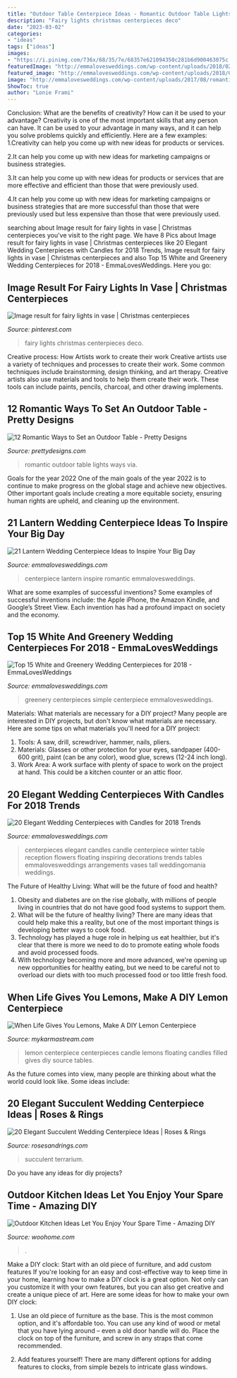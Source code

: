 ```yaml
---
title: "Outdoor Table Centerpiece Ideas - Romantic Outdoor Table Lights Ways Via"
description: "Fairy lights christmas centerpieces deco"
date: "2023-03-02"
categories:
- "ideas"
tags: ["ideas"]
images:
- "https://i.pinimg.com/736x/68/35/7e/68357e621094350c281b6d900463075c.jpg"
featuredImage: "http://emmalovesweddings.com/wp-content/uploads/2018/02/inspiring-elegant-wedding-centerpieces-with-candles.jpg"
featured_image: "http://emmalovesweddings.com/wp-content/uploads/2018/02/simple-chic-greenery-wedding-centerpiece-ideas-with-wooden-box.jpg"
image: "http://emmalovesweddings.com/wp-content/uploads/2017/08/romantic-wedding-centerpiece-ideas-with-lantern.jpg"
ShowToc: true
author: "Lonie Frami"
---
```



Conclusion: What are the benefits of creativity? How can it be used to your advantage?
Creativity is one of the most important skills that any person can have. It can be used to your advantage in many ways, and it can help you solve problems quickly and efficiently. Here are a few examples: 
1.Creativity can help you come up with new ideas for products or services.

2.It can help you come up with new ideas for marketing campaigns or business strategies.

3.It can help you come up with new ideas for products or services that are more effective and efficient than those that were previously used.

4.It can help you come up with new ideas for marketing campaigns or business strategies that are more successful than those that were previously used but less expensive than those that were previously used.

	

		
searching about Image result for fairy lights in vase | Christmas centerpieces you've visit to the right page. We have 8 Pics about Image result for fairy lights in vase | Christmas centerpieces like 20 Elegant Wedding Centerpieces with Candles for 2018 Trends, Image result for fairy lights in vase | Christmas centerpieces and also Top 15 White and Greenery Wedding Centerpieces for 2018 - EmmaLovesWeddings. Here you go:
		
    
## Image Result For Fairy Lights In Vase | Christmas Centerpieces

<img loading=lazy src="https://i.pinimg.com/736x/68/35/7e/68357e621094350c281b6d900463075c.jpg" onerror="this.onerror=null;this.src='https://tse4.mm.bing.net/th?id=OIP.t-IZS3_w9Qw9okEs0VejCgAAAA&amp;pid=15.1';" alt="Image result for fairy lights in vase | Christmas centerpieces">

_Source: pinterest.com_

>fairy lights christmas centerpieces deco. 

	

Creative process: How Artists work to create their work
Creative artists use a variety of techniques and processes to create their work. Some common techniques include brainstorming, design thinking, and art therapy. Creative artists also use materials and tools to help them create their work. These tools can include paints, pencils, charcoal, and other drawing implements.

    
## 12 Romantic Ways To Set An Outdoor Table - Pretty Designs

<img loading=lazy src="http://www.prettydesigns.com/wp-content/uploads/2014/08/Outdoor-Table-Romantic-Lights.jpg" onerror="this.onerror=null;this.src='https://tse2.mm.bing.net/th?id=OIP.bcbK-tCYDFnCeBoZ0Ei5OQHaLJ&amp;pid=15.1';" alt="12 Romantic Ways to Set an Outdoor Table - Pretty Designs">

_Source: prettydesigns.com_

>romantic outdoor table lights ways via. 

	

Goals for the year 2022
One of the main goals of the year 2022 is to continue to make progress on the global stage and achieve new objectives. Other important goals include creating a more equitable society, ensuring human rights are upheld, and cleaning up the environment.

    
## 21 Lantern Wedding Centerpiece Ideas To Inspire Your Big Day

<img loading=lazy src="http://emmalovesweddings.com/wp-content/uploads/2017/08/romantic-wedding-centerpiece-ideas-with-lantern.jpg" onerror="this.onerror=null;this.src='https://tse4.mm.bing.net/th?id=OIP.Wu7VWMfJD5B38XqF0CIy1gHaLH&amp;pid=15.1';" alt="21 Lantern Wedding Centerpiece Ideas to Inspire Your Big Day">

_Source: emmalovesweddings.com_

>centerpiece lantern inspire romantic emmalovesweddings. 

	

What are some examples of successful inventions?
Some examples of successful inventions include: the Apple iPhone, the Amazon Kindle, and Google’s Street View. Each invention has had a profound impact on society and the economy.

    
## Top 15 White And Greenery Wedding Centerpieces For 2018 - EmmaLovesWeddings

<img loading=lazy src="http://emmalovesweddings.com/wp-content/uploads/2018/02/simple-chic-greenery-wedding-centerpiece-ideas-with-wooden-box.jpg" onerror="this.onerror=null;this.src='https://tse1.mm.bing.net/th?id=OIP.DMB9sibirMa9XCXLeq-KtAHaLH&amp;pid=15.1';" alt="Top 15 White and Greenery Wedding Centerpieces for 2018 - EmmaLovesWeddings">

_Source: emmalovesweddings.com_

>greenery centerpieces simple centerpiece emmalovesweddings. 

	

Materials: What materials are necessary for a DIY project?
Many people are interested in DIY projects, but don't know what materials are necessary. Here are some tips on what materials you'll need for a DIY project:
1. Tools: A saw, drill, screwdriver, hammer, nails, pliers.
2. Materials: Glasses or other protection for your eyes, sandpaper (400-600 grit), paint (can be any color), wood glue, screws (12-24 inch long).
3. Work Area: A work surface with plenty of space to work on the project at hand. This could be a kitchen counter or an attic floor.

    
## 20 Elegant Wedding Centerpieces With Candles For 2018 Trends

<img loading=lazy src="http://emmalovesweddings.com/wp-content/uploads/2018/02/inspiring-elegant-wedding-centerpieces-with-candles.jpg" onerror="this.onerror=null;this.src='https://tse2.mm.bing.net/th?id=OIP.0O-9IhHAhUwn9H3q8Dd2hQHaLI&amp;pid=15.1';" alt="20 Elegant Wedding Centerpieces with Candles for 2018 Trends">

_Source: emmalovesweddings.com_

>centerpieces elegant candles candle centerpiece winter table reception flowers floating inspiring decorations trends tables emmalovesweddings arrangements vases tall weddingomania weddings. 

	

The Future of Healthy Living: What will be the future of food and health?
1. Obesity and diabetes are on the rise globally, with millions of people living in countries that do not have good food systems to support them. 
2. What will be the future of healthy living? There are many ideas that could help make this a reality, but one of the most important things is developing better ways to cook food. 
3. Technology has played a huge role in helping us eat healthier, but it's clear that there is more we need to do to promote eating whole foods and avoid processed foods. 
4. With technology becoming more and more advanced, we're opening up new opportunities for healthy eating, but we need to be careful not to overload our diets with too much processed food or too little fresh food.

    
## When Life Gives You Lemons, Make A DIY Lemon Centerpiece

<img loading=lazy src="https://mykarmastream.com/wp-content/uploads/2017/05/lemon-centerpiece-3-1.jpg" onerror="this.onerror=null;this.src='https://tse2.mm.bing.net/th?id=OIP.b-2OIbnEctVIxeQ9nUehkwHaLG&amp;pid=15.1';" alt="When Life Gives You Lemons, Make A DIY Lemon Centerpiece">

_Source: mykarmastream.com_

>lemon centerpiece centerpieces candle lemons floating candles filled gives diy source tables. 

	

As the future comes into view, many people are thinking about what the world could look like. Some ideas include: 

    
## 20 Elegant Succulent Wedding Centerpiece Ideas | Roses &amp; Rings

<img loading=lazy src="http://www.rosesandrings.com/wp-content/uploads/2018/01/Terrarium-and-succulent-wedding-centerpiece.jpg" onerror="this.onerror=null;this.src='https://tse2.mm.bing.net/th?id=OIP.JV4d66JBs8nT_eHuTUcE0QHaJ8&amp;pid=15.1';" alt="20 Elegant Succulent Wedding Centerpiece Ideas | Roses &amp; Rings">

_Source: rosesandrings.com_

>succulent terrarium. 

	

Do you have any ideas for diy projects?

    
## Outdoor Kitchen Ideas Let You Enjoy Your Spare Time - Amazing DIY

<img loading=lazy src="https://www.woohome.com/wp-content/uploads/2014/02/outdoor-kitchen-15.jpg" onerror="this.onerror=null;this.src='https://tse3.mm.bing.net/th?id=OIP.aBX0IHzMpmdlZpbli8pgXgHaJ4&amp;pid=15.1';" alt="Outdoor Kitchen Ideas Let You Enjoy Your Spare Time - Amazing DIY">

_Source: woohome.com_

>. 

	

Make a DIY clock: Start with an old piece of furniture, and add custom features
If you're looking for an easy and cost-effective way to keep time in your home, learning how to make a DIY clock is a great option. Not only can you customize it with your own features, but you can also get creative and create a unique piece of art. Here are some ideas for how to make your own DIY clock:
1. Use an old piece of furniture as the base. This is the most common option, and it's affordable too. You can use any kind of wood or metal that you have lying around – even a old door handle will do. Place the clock on top of the furniture, and screw in any straps that come recommended.

2. Add features yourself! There are many different options for adding features to clocks, from simple bezels to intricate glass windows.

